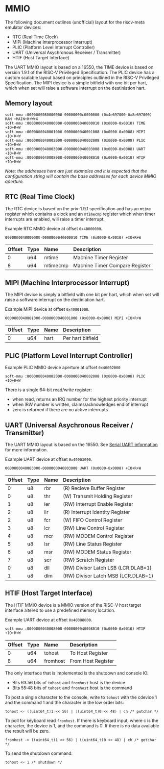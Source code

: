 # MMIO

The following document outlines (unofficial) layout for the riscv-meta
emulator devices:

- RTC (Real Time Clock)
- MIPI (Machine Interprocessor Interrupt)
- PLIC (Platform Level Interrupt Controller)
- UART (Universal Asychronous Receiver / Transmitter)
- HTIF (Host Target Interface)

The UART MMIO layout is based on a 16550, the TIME device is based on
version 1.9.1 of the RISC-V Privileged Specification. The PLIC device
has a custom scalable layout based on principles outlined in the
RISC-V Privileged Specification. The MIPI device is a simple bitfield
with one bit per hart, which when set will raise a software interrupt
on the destiniation hart.

## Memory layout

```
soft-mmu :0000000080000000-00000000c0000000 (0x4e697000-0x8e697000) RAM +MAIN+R+W+X
soft-mmu :0000000040000000-0000000040000010 (0x0000-0x0010) TIME +IO+R+W
soft-mmu :0000000040001000-0000000040001008 (0x0000-0x0008) MIPI +IO+R+W
soft-mmu :0000000040002000-0000000040002008 (0x0000-0x0008) PLIC +IO+R+W
soft-mmu :0000000040003000-0000000040003008 (0x0000-0x0008) UART +IO+R+W
soft-mmu :0000000040008000-0000000040008010 (0x0000-0x0010) HTIF +IO+R+W
```

_Note: the addresses here are just examples and it is expected that
the configuration string will contain the base addresses for each
device MMIO aperture._


## RTC (Real Time Clock)

The RTC device is based on the priv-1.9.1 specification and has
an `mtime` register which contains a clock and an `mtimecmp` register
which when timer interrupts are enabled, will raise a timer interrupt.

Example RTC MMIO device at offset `0x40000000`.

`0000000040000000-0000000040000010 TIME (0x0000-0x0010) +IO+R+W`

Offset           | Type | Name             | Description
:--------------- | :--- | :--------------  | :--------------
0                | u64  | mtime            | Machine Timer Register
8                | u64  | mtimecmp         | Machine Timer Compare Register


## MIPI (Machine Interprocessor Interrupt)

The MIPI device is simply a bitfield with one bit per hart, which
when set will raise a software interrupt on the destiniation hart.

Example MIPI device at offset `0x40001000`.

`0000000040001000-0000000040001008 (0x0000-0x0008) MIPI +IO+R+W`

Offset           | Type | Name             | Description
:--------------- | :--- | :--------------  | :--------------
0                | u64  | hart             | Per hart bitfield


## PLIC (Platform Level Interrupt Controller)

Example PLIC MMIO device aperture at offset `0x40002000`

`soft-mmu :0000000040002000-0000000040002008 (0x0000-0x0008) PLIC +IO+R+W`

There is a single 64-bit read/write register:

- when read, returns an IRQ number for the highest priority interrupt
- when IRW number is written, claims/acknowledges end of interrupt
- zero is returned if there are no active interrupts


## UART (Universal Asychronous Receiver / Transmitter)

The UART MMIO layout is based on the 16550. See
[Serial UART information](https://www.lammertbies.nl/comm/info/serial-uart.html)
for more information.

Example UART device at offset `0x40003000`.

`0000000040003000-0000000040003008 UART (0x0000-0x0008) +IO+R+W`

Offset           | Type | Name             | Description
:--------------- | :--- | :--------------  | :--------------
0                | u8   | rbr              | (R) Recieve Buffer Register
0                | u8   | thr              | (W) Transmit Holding Register
1                | u8   | ier              | (RW) Interrupt Enable Register
2                | u8   | iir              | (R) Interrupt Identity Register
2                | u8   | fcr              | (W) FIFO Control Register
3                | u8   | lcr              | (RW) Line Control Register
4                | u8   | mcr              | (RW) MODEM Control Register
5                | u8   | lsr              | (RW) Line Status Register
6                | u8   | msr              | (RW) MODEM Status Register
7                | u8   | scr              | (RW) Scratch Register
0                | u8   | dll              | (RW) Divisor Latch LSB (LCR.DLAB=1)
1                | u8   | dlm              | (RW) Divisor Latch MSB (LCR.DLAB=1)


## HTIF (Host Target Interface)

The HTIF MMIO device is a MMIO version of the RISC-V host
target interface altered to use a predefined memory location.

Example UART device at offset `0x40008000`.

```
soft-mmu :0000000040008000-0000000040008010 (0x0000-0x0010) HTIF +IO+R+W
```

Offset           | Type | Name             | Description
:--------------- | :--- | :--------------  | :--------------
0                | u64  | tohost           | To Host Register
8                | u64  | fromhost         | From Host Register

The only interface that is implemented is the shutdown and console IO.

- Bits 63:56 bits of `tohost` and `fromhost` host is the device
- Bits 55:48 bits of `tohost` and `fromhost` host is the command

To post a single character to the console, write to `tohost` with the
cdevice 1 and the command 1 and the character in the low order bits:

```
tohost <- ((uint64_t)1 << 56) | ((uint64_t)0 << 48) | ch /* putchar */
```

To poll for keyboard read `fromhost`. If there is keyboard input, where c
is the character, the device is 1, and the command is 0. If there is no
data available the result will be zero.

```
fromhost -> ((uint64_t)1 << 56) | ((uint64_t)0 << 48) | ch /* getchar */
```

To send the shutdown command:

```
tohost <- 1 /* shutdown */
```
